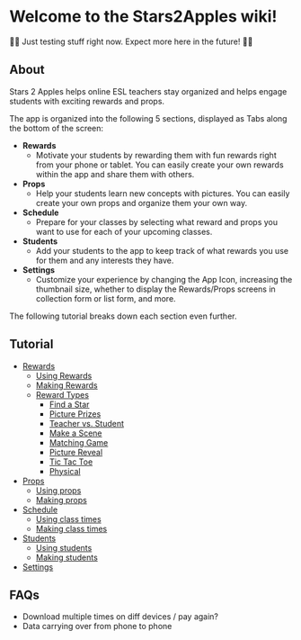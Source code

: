 # Welcome to the Stars2Apples wiki!

👷‍♂️ Just testing stuff right now. Expect more here in the future! 👷‍♂️

## About

Stars 2 Apples helps online ESL teachers stay organized and helps engage students with exciting rewards and props.

The app is organized into the following 5 sections, displayed as Tabs along the bottom of the screen:
* **Rewards**
   * Motivate your students by rewarding them with fun rewards right from your phone or tablet. You can easily create your own rewards within the app and share them with others.
* **Props**
   * Help your students learn new concepts with pictures. You can easily create your own props and organize them your own way.
* **Schedule**
   * Prepare for your classes by selecting what reward and props you want to use for each of your upcoming classes.
* **Students**
   * Add your students to the app to keep track of what rewards you use for them and any interests they have.
* **Settings**
   * Customize your experience by changing the App Icon, increasing the thumbnail size, whether to display the Rewards/Props screens in collection form or list form, and more.

The following tutorial breaks down each section even further.

## Tutorial

* [Rewards](A.01-Rewards)
  * [Using Rewards](A.02-Using-Rewards)
  * [Making Rewards](A.03-Making-Rewards)
  * [Reward Types](A.04-Reward-Types)
    * [Find a Star](A.04-Reward-Types#find-a-star-fas)
    * [Picture Prizes](A.04-Reward-Types#picture-prizes-pp)
    * [Teacher vs. Student](A.04-Reward-Types#teacher-vs-student-tvs)
    * [Make a Scene](A.04-Reward-Types#make-a-scene)
    * [Matching Game](A.04-Reward-Types#matching-game)
    * [Picture Reveal](A.04-Reward-Types#picture-reveal)
    * [Tic Tac Toe](A.04-Reward-Types#tic-tac-toe)
    * [Physical](A.04-Reward-Types#physical)
* [Props](B.01-Props)
  * [Using props](B.02-Using-Props)
  * [Making props](B.03-Making-Props)
* [Schedule]()
  * [Using class times]()
  * [Making class times]()
* [Students]()
  * [Using students]()
  * [Making students]()
* [Settings]()

## FAQs

* Download multiple times on diff devices / pay again?
* Data carrying over from phone to phone